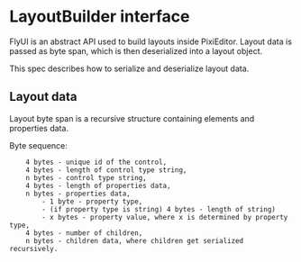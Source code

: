 # LayoutBuilder interface

FlyUI is an abstract API used to build layouts inside PixiEditor.
Layout data is passed as byte span, which is then deserialized into a layout object.

This spec describes how to serialize and deserialize layout data.

## Layout data

Layout byte span is a recursive structure containing elements and properties data.

Byte sequence:
```
    4 bytes - unique id of the control,
    4 bytes - length of control type string,
    n bytes - control type string,
    4 bytes - length of properties data,
    n bytes - properties data,
        - 1 byte - property type,
        - (if property type is string) 4 bytes - length of string)
        - x bytes - property value, where x is determined by property type,
    4 bytes - number of children,
    n bytes - children data, where children get serialized recursively.
```